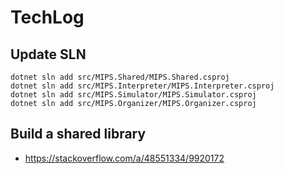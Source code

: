 # TechLog

## Update SLN

```
dotnet sln add src/MIPS.Shared/MIPS.Shared.csproj
dotnet sln add src/MIPS.Interpreter/MIPS.Interpreter.csproj
dotnet sln add src/MIPS.Simulator/MIPS.Simulator.csproj
dotnet sln add src/MIPS.Organizer/MIPS.Organizer.csproj
```

## Build a shared library

- <https://stackoverflow.com/a/48551334/9920172>
